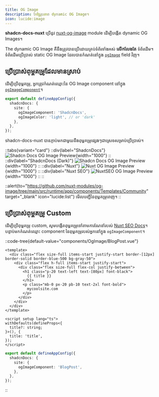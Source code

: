```yaml
---
title: OG Image
description: កែច្នៃរូបភាព dynamic OG Image។
icon: lucide:image
---
```


**shadcn-docs-nuxt** ប្រើនូវ [nuxt-og-image](https://nuxtseo.com/og-image/getting-started/installation) module ដើម្បីបង្កើត dynamic OG Images។

The dynamic OG Image គឺនឹងត្រូវបានប្រើដោយគ្រប់ទំព័រទាំងអស់ **លើកលែងតែ** ទំព័រដើម។ ទំព័រដើមប្រើប្រាស់ static OG Image ដែលបានកំណត់នៅក្នុង [`ogImage`](/api/configuration/shadcn-docs#site) field វិញ។

## ប្រើប្រាស់ពុម្ពគម្រូដែលមានស្រាប់

ដើម្បីប្រើពុម្ពគម្រូ, អ្នកត្រូវកំណត់ឈ្មោះនៃ OG Image component នៅក្នុង [`ogImageComponent`](/api/configuration/shadcn-docs#site)។

```ts [app.config.ts]
export default defineAppConfig({
  shadcnDocs: {
    site: {
      ogImageComponent: 'ShadcnDocs',
      ogImageColor: 'light', // or 'dark'
    },
  },
});
```

shadcn-docs-nuxt បានភ្ចាប់មកជាមួយនឹងពុម្ពគម្រូផ្សេងៗជាស្រេចសម្រាប់ប្រើប្រាស់។

::tabs{variant="card"}
  ::div{label="ShadcnDocs"}
    ![Shadcn Docs OG Image Preview](/og-shadcn-docs.png){width="1000"}
  ::
  ::div{label="ShadcnDocs (Dark)"}
    ![Shadcn Docs OG Image Preview](/og-shadcn-docs-dark.png){width="1000"}
  ::
  ::div{label="Nuxt"}
    ![Nuxt OG Image Preview](/og-nuxt.png){width="1000"}
  ::
  ::div{label="Nuxt SEO"}
    ![NuxtSEO OG Image Preview](/og-nuxt-seo.png){width="1000"}
  ::
::

::alert{to="https://github.com/nuxt-modules/og-image/tree/main/src/runtime/app/components/Templates/Community" target="_blank" icon="lucide:list"}
មើលបញ្ជីនៃពុម្ពគម្រូពេញ។
::

## ប្រើប្រាស់ពុម្ពគម្រូ Custom

ដើម្បីប្រើពុម្ពគម្រូ custom, សូមបង្កើតពុម្ពគម្រូទៅតាមការណែនាំរបស់ [Nuxt SEO Docs](https://nuxtseo.com/og-image/getting-started/getting-familar-with-nuxt-og-image#_1-create-your-template-component)។ បន្ទាប់មកកំណត់ឈ្មោះ component នៃពុម្ពគម្រូរបស់អ្នកនៅក្នុង `ogImageComponent`។

::code-tree{default-value="components/OgImage/BlogPost.vue"}
```vue [components/OgImage/BlogPost.vue]
<template>
  <div class="flex size-full items-start justify-start border-[12px] border-solid border-blue-500 bg-gray-50">
    <div class="flex h-full items-start justify-start">
      <div class="flex size-full flex-col justify-between">
        <h1 class="p-20 text-left text-[80px] font-black">
          {{ title }}
        </h1>
        <p class="mb-0 px-20 pb-10 text-2xl font-bold">
          mycoolsite.com
        </p>
      </div>
    </div>
  </div>
</template>

<script setup lang="ts">
withDefaults(defineProps<{
  title?: string;
}>(), {
  title: 'title',
});
</script>
```

```ts [app.config.ts]
export default defineAppConfig({
  shadcnDocs: {
    site: {
      ogImageComponent: 'BlogPost',
    },
  },
});
```
::
